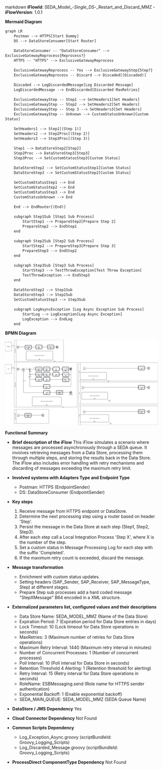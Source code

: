 markdown
**iFlowId**: SEDA_Model_-_Single_DS_-_Restart_and_Discard_MMZ - **iFlowVersion**: 1.0.1

**Mermaid Diagram**
```mermaid
graph LR
    Postman --> HTTPS[Start Dummy]
    DS --> DataStoreConsumer[Start Router]

    DataStoreConsumer -- "DataStoreConsumer" --> ExclusiveGatewayReprocess{Reprocess?}
    HTTPS -- "HTTPS" --> ExclusiveGatewayReprocess

    ExclusiveGatewayReprocess -- Yes --> ExclusiveGatewayStep{Step?}
    ExclusiveGatewayReprocess -- Discard --> Discaded[(Discaded)]

    Discaded --> LogDiscardedMessage[Log Discarded Message]
    LogDiscardedMessage --> EndDiscarded[Discarded MaxRetries]

    ExclusiveGatewayStep -- Step1 --> SetHeaders1[Set Headers]
    ExclusiveGatewayStep -- Step2 --> SetHeaders2[Set Headers]
    ExclusiveGatewayStep -- Step 3 --> SetHeaders3[Set Headers]
    ExclusiveGatewayStep -- Unknown --> CustomStatusUnknown[Custom Status]

    SetHeaders1 --> Step1[(Step 1)]
    SetHeaders2 --> Step2Proc[(Step 2)]
    SetHeaders3 --> Step3Proc[(Step 3)]

    Step1 --> DataStoreStep2[Step2]
    Step2Proc --> DataStoreStep3[Step3]
    Step3Proc --> SetCustomStatusStep3[Custom Status]

    DataStoreStep2 --> SetCustomStatusStep1[Custom Status]
    DataStoreStep3 --> SetCustomStatusStep2[Custom Status]

    SetCustomStatusStep1 --> End
    SetCustomStatusStep2 --> End
    SetCustomStatusStep3 --> End
    CustomStatusUnknown --> End

    End --> EndRouter[(End)]

    subgraph Step1Sub [Step1 Sub Process]
        StartStep1 --> PrepareStep2[Prepare Step 2]
        PrepareStep2 --> EndStep1
    end

    subgraph Step2Sub [Step2 Sub Process]
        StartStep2 --> PrepareStep3[Prepare Step 3]
        PrepareStep3 --> EndStep2
    end

    subgraph Step3Sub [Step3 Sub Process]
        StartStep3 --> TestThrowException[Test Throw Exception]
        TestThrowException --> EndStep3
    end

    DataStoreStep2 --> Step1Sub
    DataStoreStep3 --> Step2Sub
    SetCustomStatusStep3 --> Step3Sub

    subgraph LogAsyncException [Log Async Exception Sub Process]
        StartLog --> LogException[Log Async Exception]
        LogException --> EndLog
    end
```
**BPMN Diagram**

![BPMN Diagram](./SEDA_Model_-_Single_DS_-_Restart_and_Discard_MMZ-1.0.1.png "BPMN Diagram")

**Functional Summary**
- **Brief description of the iFlow**
This iFlow simulates a scenario where messages are processed asynchronously through a SEDA queue. It involves retrieving messages from a Data Store, processing them through multiple steps, and storing the results back in the Data Store. The iFlow also includes error handling with retry mechanisms and discarding of messages exceeding the maximum retry limit.

- **Involved systems with Adapters Type and Endpoint Type**
    - Postman: HTTPS (EndpointSender)
    - DS: DataStoreConsumer (EndpointSender)

- **Key steps**
    1.  Receive message from HTTPS endpoint or DataStore.
    2.  Determine the next processing step using a router based on header 'Step'.
    3.  Persist the message in the Data Store at each step (Step1, Step2, Step3).
    4.  After each step call a Local Integration Process 'Step X', where X is the number of the step.
    5.  Set a custom status in Message Processing Log for each step with the suffix 'Completed'.
    6.  If the maximum retry count is exceeded, discard the message.

- **Message transformation**
    - Enrichment with custom status updates.
    - Setting headers (SAP_Sender, SAP_Receiver, SAP_MessageType, Step) at different stages.
    - Prepare Step sub processes add a hard coded message "StepXMessage" B64 encoded in a XML structure.

- **Externalized parameters list, configured values and their descriptions**
    - Data Store Name: SEDA_MODEL_MMZ (Name of the Data Store)
    - Expiration Period: 7 (Expiration period for Data Store entries in days)
    - Lock Timeout: 10 (Lock timeout for Data Store operations in seconds)
    - MaxRetries: 3 (Maximum number of retries for Data Store operations)
    - Maximum Retry Interval: 1440 (Maximum retry interval in minutes)
    - Number of Concurrent Processes: 1 (Number of concurrent processes)
    - Poll Interval: 10 (Poll interval for Data Store in seconds)
    - Retention Threshold 4 Alerting: 1 (Retention threshold for alerting)
    - Retry Interval: 15 (Retry interval for Data Store operations in seconds)
    - RoleName: ESBMessaging.send (Role name for HTTPS sender authentication)
    - Exponential Backoff: 1 (Enable exponential backoff)
    - SEDA_MAIN_QUEUE: SEDA_MODEL_MMZ (SEDA Queue Name)

- **DataStore / JMS Dependency**
Yes

- **Cloud Connector Dependency**
Not Found

- **Common Scripts Dependency**
    - Log_Exception_Async.groovy (scriptBundleId: Groovy_Logging_Scripts)
    - Log_Discarded_Message.groovy (scriptBundleId: Groovy_Logging_Scripts)

- **ProcessDirect ComponentType Dependency**
Not Found